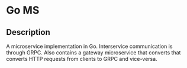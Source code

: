 # Go MS
## Description
A microservice implementation in Go. Interservice communication is through GRPC. Also contains a gateway microservice that converts that converts HTTP requests from clients to GRPC and vice-versa.
